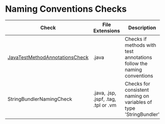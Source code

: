 # Naming Conventions Checks

Check | File Extensions | Description
----- | --------------- | -----------
[JavaTestMethodAnnotationsCheck](checks/java_test_method_annotations_check.markdown#javatestmethodannotationscheck) | .java | Checks if methods with test annotations follow the naming conventions |
StringBundlerNamingCheck | .java, .jsp, .jspf, .tag, .tpl or .vm | Checks for consistent naming on variables of type 'StringBundler' |